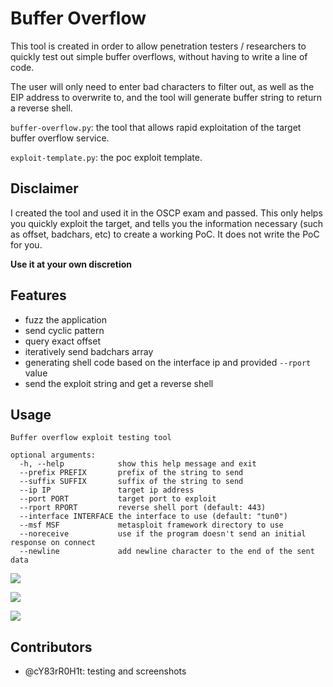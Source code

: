 # Buffer Overflow

This tool is created in order to allow penetration testers / researchers to quickly test out simple buffer overflows, without having to write a line of code.

The user will only need to enter bad characters to filter out, as well as the EIP address to overwrite to, and the tool will generate buffer string to return a reverse shell.

`buffer-overflow.py`: the tool that allows rapid exploitation of the target buffer overflow service.

`exploit-template.py`: the poc exploit template.

## Disclaimer
I created the tool and used it in the OSCP exam and passed. This only helps you quickly exploit the target, and tells you the information necessary (such as offset, badchars, etc) to create a working PoC. It does not write the PoC for you.

**Use it at your own discretion**

## Features
- fuzz the application
- send cyclic pattern 
- query exact offset
- iteratively send badchars array
- generating shell code based on the interface ip and provided `--rport` value
- send the exploit string and get a reverse shell

## Usage
```
Buffer overflow exploit testing tool

optional arguments:
  -h, --help            show this help message and exit
  --prefix PREFIX       prefix of the string to send
  --suffix SUFFIX       suffix of the string to send
  --ip IP               target ip address
  --port PORT           target port to exploit
  --rport RPORT         reverse shell port (default: 443)
  --interface INTERFACE the interface to use (default: "tun0")
  --msf MSF             metasploit framework directory to use
  --noreceive           use if the program doesn't send an initial response on connect
  --newline             add newline character to the end of the sent data
```

![](screenshots/1.png)

![](screenshots/2.png)

![](screenshots/3.png)


## Contributors
- @cY83rR0H1t: testing and screenshots
